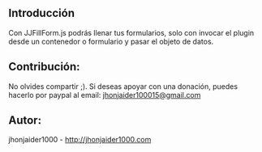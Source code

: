 ## Introducción
Con JJFillForm.js podrás llenar tus formularios, solo con invocar el plugin desde un contenedor o formulario y pasar el objeto de datos.

## Contribución:
No olvides compartir ;).
Si deseas apoyar con una donación, puedes hacerlo por paypal al email: jhonjaider100015@gmail.com

## Autor:
jhonjaider1000 - http://jhonjaider1000.com